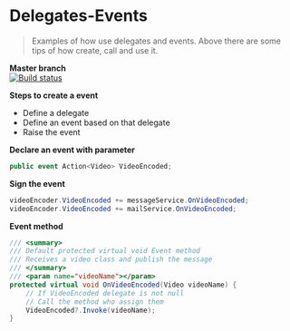# Delegates-Events
>Examples of how use delegates and events.
Above there are some tips of how create, call and use it.

<strong>Master branch</strong><br />
[![Build status](https://ci.appveyor.com/api/projects/status/m1ls9r8mu40oqnob/branch/master?svg=true)](https://ci.appveyor.com/project/charleslomboni/delegates-events/branch/master)

__Steps to create a event__
* Define a delegate
* Define an event based on that delegate
* Raise the event


__Declare an event with parameter__
```csharp
public event Action<Video> VideoEncoded;
```

__Sign the event__

```csharp
videoEncoder.VideoEncoded += messageService.OnVideoEncoded;
videoEncoder.VideoEncoded += mailService.OnVideoEncoded;
```


__Event method__

```csharp
/// <summary>
/// Default protected virtual void Event method
/// Receives a video class and publish the message
/// </summary>
/// <param name="videoName"></param>
protected virtual void OnVideoEncoded(Video videoName) {
    // If VideoEncoded delegate is not null
    // Call the method who assign them
    VideoEncoded?.Invoke(videoName);
}
```
